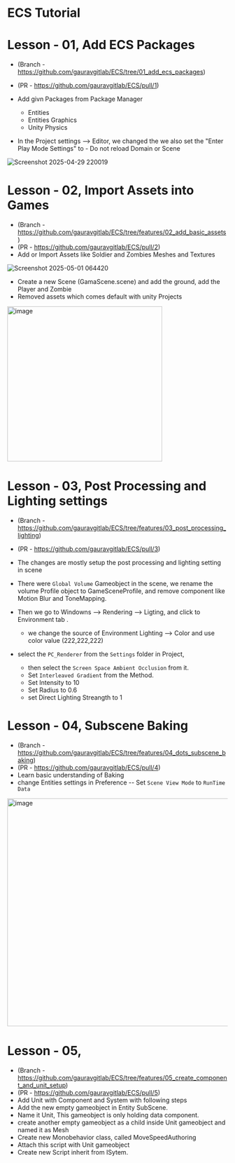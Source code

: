 # ECS Tutorial

Lesson - 01, Add ECS Packages
==
- (Branch - https://github.com/gauravgitlab/ECS/tree/01_add_ecs_packages)
- (PR - https://github.com/gauravgitlab/ECS/pull/1)
- Add givn Packages from Package Manager    
    - Entities
    - Entities Graphics
    - Unity Physics

- In the Project settings --> Editor, we changed the
we also set the "Enter Play Mode Settings" to - Do not reload Domain or Scene

![Screenshot 2025-04-29 220019](https://github.com/user-attachments/assets/572e24a5-c29b-4294-9f71-28d97f88aa60)

Lesson - 02, Import Assets into Games
==================================================================
- (Branch - https://github.com/gauravgitlab/ECS/tree/features/02_add_basic_assets)
- (PR - https://github.com/gauravgitlab/ECS/pull/2)
- Add or Import Assets like Soldier and Zombies Meshes and Textures

![Screenshot 2025-05-01 064420](https://github.com/user-attachments/assets/fde816cf-5d8b-4dc1-a916-02d39088b9cc)

- Create a new Scene (GamaScene.scene) and add the ground, add the Player and Zombie
- Removed assets which comes default with unity Projects

<img width="354" alt="image" src="https://github.com/user-attachments/assets/67968259-4403-41cf-9b9d-f5b3cb1e0713" />

Lesson - 03, Post Processing and Lighting settings
==================================================================
- (Branch - https://github.com/gauravgitlab/ECS/tree/features/03_post_processing_lighting)
- (PR - https://github.com/gauravgitlab/ECS/pull/3)
- The changes are mostly setup the post processing and lighting setting in scene

- There were `Global Volume` Gameobject in the scene, we rename the volume Profile object to GameSceneProfile, and remove component like Motion Blur and ToneMapping.
- Then we go to Windowns --> Rendering --> Ligting, and click to Environment tab .
    - we change the source of Environment Lighting --> Color and use color value (222,222,222)
- select the `PC_Renderer` from the `Settings` folder in Project, 
    - then select the `Screen Space Ambient Occlusion` from it.
    - Set `Interleaved Gradient` from the Method.
    - Set Intensity to 10
    - Set Radius to 0.6
    - set Direct Lighting Streangth to 1

Lesson - 04, Subscene Baking
==================================================================
- (Branch - https://github.com/gauravgitlab/ECS/tree/features/04_dots_subscene_baking)
- (PR - https://github.com/gauravgitlab/ECS/pull/4)
- Learn basic understanding of Baking
- change Entities settings in Preference
    -- Set `Scene View Mode` to `RunTime Data`

<img width="520" alt="image" src="https://github.com/user-attachments/assets/64199b6d-5f22-4675-9c6f-8ebc102ec11c" />

Lesson - 05, 
==================================================================
- (Branch - https://github.com/gauravgitlab/ECS/tree/features/05_create_component_and_unit_setup)
- (PR - https://github.com/gauravgitlab/ECS/pull/5)
- Add Unit with Component and System with following steps
- Add the new empty gameobject in Entity SubScene.
- Name it Unit, This gameobject is only holding data component.
- create another empty gameobject as a child inside Unit gameobject and named it as Mesh
- Create new Monobehavior class, called MoveSpeedAuthoring
- Attach this script with Unit gameobject
- Create new Script inherit from ISytem.

